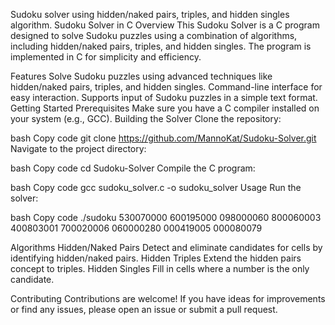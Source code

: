 Sudoku solver using hidden/naked pairs, triples, and hidden singles algorithm.
Sudoku Solver in C
Overview
This Sudoku Solver is a C program designed to solve Sudoku puzzles using a combination of algorithms, including hidden/naked pairs, triples, and hidden singles. The program is implemented in C for simplicity and efficiency.

Features
Solve Sudoku puzzles using advanced techniques like hidden/naked pairs, triples, and hidden singles.
Command-line interface for easy interaction.
Supports input of Sudoku puzzles in a simple text format.
Getting Started
Prerequisites
Make sure you have a C compiler installed on your system (e.g., GCC).
Building the Solver
Clone the repository:

bash
Copy code
git clone https://github.com/MannoKat/Sudoku-Solver.git
Navigate to the project directory:

bash
Copy code
cd Sudoku-Solver
Compile the C program:

bash
Copy code
gcc sudoku_solver.c -o sudoku_solver
Usage
Run the solver:

bash
Copy code
./sudoku 530070000
600195000
098000060
800060003
400803001
700020006
060000280
000419005
000080079

Algorithms
Hidden/Naked Pairs
Detect and eliminate candidates for cells by identifying hidden/naked pairs.
Hidden Triples
Extend the hidden pairs concept to triples.
Hidden Singles
Fill in cells where a number is the only candidate.

Contributing
Contributions are welcome! If you have ideas for improvements or find any issues, please open an issue or submit a pull request.
